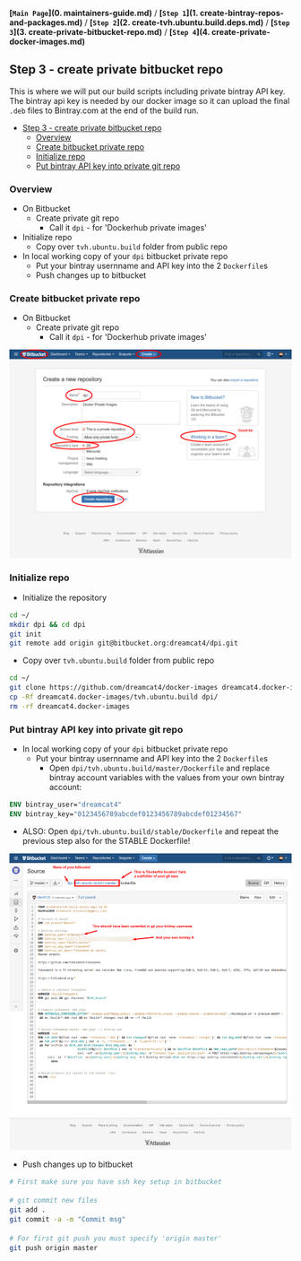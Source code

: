 **[`Main Page`](0. maintainers-guide.md)** / **[`Step 1`](1. create-bintray-repos-and-packages.md)** / **[`Step 2`](2. create-tvh.ubuntu.build.deps.md)** / **[`Step 3`](3. create-private-bitbucket-repo.md)** / **[`Step 4`](4. create-private-docker-images.md)**

## Step 3 - create private bitbucket repo

This is where we will put our build scripts including private bintray API key. The bintray api key is needed by our docker image so it can upload the final `.deb` files to Bintray.com at the end of the build run.

<!-- START doctoc generated TOC please keep comment here to allow auto update -->
<!-- DON'T EDIT THIS SECTION, INSTEAD RE-RUN doctoc TO UPDATE -->
 

- [Step 3 - create private bitbucket repo](#step-3---create-private-bitbucket-repo)
  - [Overview](#overview)
  - [Create bitbucket private repo](#create-bitbucket-private-repo)
  - [Initialize repo](#initialize-repo)
  - [Put bintray API key into private git repo](#put-bintray-api-key-into-private-git-repo)

<!-- END doctoc generated TOC please keep comment here to allow auto update -->

### Overview

* On Bitbucket
  * Create private git repo
    * Call it `dpi` - for 'Dockerhub private images'
* Initialize repo
  * Copy over `tvh.ubuntu.build` folder from public repo
* In local working copy of your `dpi` bitbucket private repo
  * Put your bintray usernname and API key into the 2 `Dockerfile`s
  * Push changes up to bitbucket

### Create bitbucket private repo

* On Bitbucket
  * Create private git repo
    * Call it `dpi` - for 'Dockerhub private images'

![BitBucket - New Private Repository](_img/bb-new-private-repo.png)

### Initialize repo

* Initialize the repository

```sh
cd ~/
mkdir dpi && cd dpi
git init
git remote add origin git@bitbucket.org:dreamcat4/dpi.git
```

* Copy over `tvh.ubuntu.build` folder from public repo

```sh
cd ~/
git clone https://github.com/dreamcat4/docker-images dreamcat4.docker-images
cp -Rf dreamcat4.docker-images/tvh.ubuntu.build dpi/
rm -rf dreamcat4.docker-images
```

### Put bintray API key into private git repo

* In local working copy of your `dpi` bitbucket private repo
  * Put your bintray usernname and API key into the 2 `Dockerfile`s
    * Open `dpi/tvh.ubuntu.build/master/Dockerfile` and replace bintray account variables with the values from your own bintray account:

```Dockerfile
ENV bintray_user="dreamcat4"
ENV bintray_key="0123456789abcdef0123456789abcdef01234567"
```

  * ALSO: Open `dpi/tvh.ubuntu.build/stable/Dockerfile` and repeat the previous step also for the STABLE Dockerfile!

![BitBucket - Commit bintray api key](_img/bb-commit-bintray-api-key.png)

  * Push changes up to bitbucket

```sh
# First make sure you have ssh key setup in bitbucket

# git commit new files
git add .
git commit -a -m "Commit msg"

# For first git push you must specify 'origin master'
git push origin master
```

